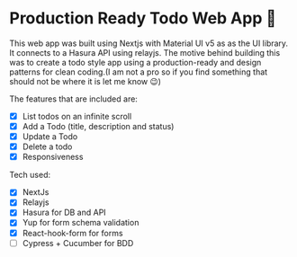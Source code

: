 # Production Ready Todo Web App 🚀

This web app was built using Nextjs with Material UI v5 as as the UI library. It connects to a Hasura API using relayjs. The motive behind building this was to create a todo style app using a production-ready and design patterns for clean coding.(I am not a pro so if you find something that should not be where it is let me know 😉)

The features that are included are: 
- [x] List todos on an infinite scroll
- [x] Add a Todo (title, description and status)
- [x] Update a Todo
- [x] Delete a todo
- [x] Responsiveness

Tech used:
- [x] NextJs
- [x] Relayjs
- [x] Hasura for DB and API
- [x] Yup for form schema validation
- [x] React-hook-form for forms
- [ ] Cypress + Cucumber for BDD
